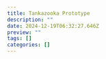 ```yaml
---
title: Tankazooka Prototype
description: ""
date: 2024-12-19T06:32:27.646Z
preview: ""
tags: []
categories: []
---
```

